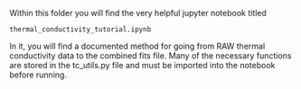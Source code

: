 Within this folder you will find the very helpful jupyter notebook titled 
```
thermal_conductivity_tutorial.ipynb
```

In it, you will find a documented method for going from RAW thermal conductivity data to the combined fits file. Many of the necessary functions are stored in the tc_utils.py file and must be imported into the notebook before running.